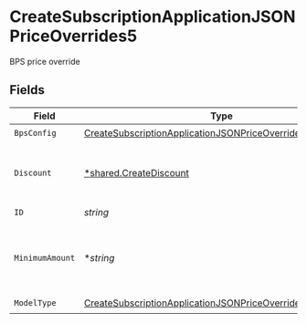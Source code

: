 # CreateSubscriptionApplicationJSONPriceOverrides5

BPS price override


## Fields

| Field                                                                                                                                             | Type                                                                                                                                              | Required                                                                                                                                          | Description                                                                                                                                       | Example                                                                                                                                           |
| ------------------------------------------------------------------------------------------------------------------------------------------------- | ------------------------------------------------------------------------------------------------------------------------------------------------- | ------------------------------------------------------------------------------------------------------------------------------------------------- | ------------------------------------------------------------------------------------------------------------------------------------------------- | ------------------------------------------------------------------------------------------------------------------------------------------------- |
| `BpsConfig`                                                                                                                                       | [CreateSubscriptionApplicationJSONPriceOverrides5BpsConfig](../../models/operations/createsubscriptionapplicationjsonpriceoverrides5bpsconfig.md) | :heavy_check_mark:                                                                                                                                | N/A                                                                                                                                               |                                                                                                                                                   |
| `Discount`                                                                                                                                        | [*shared.CreateDiscount](../../models/shared/creatediscount.md)                                                                                   | :heavy_minus_sign:                                                                                                                                | The subscription's override discount for this price.                                                                                              |                                                                                                                                                   |
| `ID`                                                                                                                                              | *string*                                                                                                                                          | :heavy_check_mark:                                                                                                                                | N/A                                                                                                                                               |                                                                                                                                                   |
| `MinimumAmount`                                                                                                                                   | **string*                                                                                                                                         | :heavy_minus_sign:                                                                                                                                | The subscription's override minimum amount for this price.                                                                                        | 1.23                                                                                                                                              |
| `ModelType`                                                                                                                                       | [CreateSubscriptionApplicationJSONPriceOverrides5ModelType](../../models/operations/createsubscriptionapplicationjsonpriceoverrides5modeltype.md) | :heavy_check_mark:                                                                                                                                | N/A                                                                                                                                               | bps                                                                                                                                               |